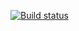 [![Build status](https://ci.appveyor.com/api/projects/status/e48ww31fx6mk2wa0?svg=true)](https://ci.appveyor.com/project/IlyaB3/patterns)

